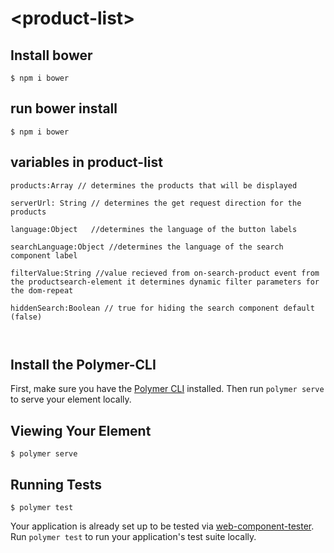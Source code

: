 # \<product-list\>

## Install bower
```
$ npm i bower
```

## run bower install
```
$ npm i bower
```
## variables in product-list

```
products:Array // determines the products that will be displayed

serverUrl: String // determines the get request direction for the products 

language:Object   //determines the language of the button labels

searchLanguage:Object //determines the language of the search component label

filterValue:String //value recieved from on-search-product event from the productsearch-element it determines dynamic filter parameters for the dom-repeat

hiddenSearch:Boolean // true for hiding the search component default (false)



```

## Install the Polymer-CLI

First, make sure you have the [Polymer CLI](https://www.npmjs.com/package/polymer-cli) installed. Then run `polymer serve` to serve your element locally.

## Viewing Your Element

```
$ polymer serve
```

## Running Tests

```
$ polymer test
```

Your application is already set up to be tested via [web-component-tester](https://github.com/Polymer/web-component-tester). Run `polymer test` to run your application's test suite locally.
